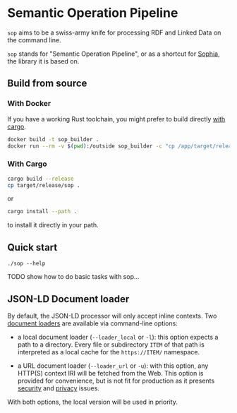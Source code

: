Semantic Operation Pipeline
===========================

`sop` aims to be a swiss-army knife for processing RDF and Linked Data on the command line.

`sop` stands for "Semantic Operation Pipeline",
or as a shortcut for [Sophia](https://github.com/pchampin/sophia_rs),
the library it is based on.

## Build from source

### With Docker

If you have a working Rust toolchain, you might prefer to build directly [with cargo](#with_cargo).

```bash
docker build -t sop_builder .
docker run --rm -v $(pwd):/outside sop_builder -c "cp /app/target/release/sop /outside"
```

### With Cargo

```bash
cargo build --release
cp target/release/sop .
```

or

```bash
cargo install --path .
```
to install it directly in your path.

## Quick start

```
./sop --help
```

TODO show how to do basic tasks with sop...

## JSON-LD Document loader

By default, the JSON-LD processor will only accept inline contexts.
Two [document loaders](https://www.w3.org/TR/json-ld11-api/#remote-document-and-context-retrieval)
are available via command-line options:

* a local document loader (`--loader_local` or `-l`):
  this option expects a path to a directory.
  Every file or subdirectory `ITEM` of that path is interpreted as a local cache for the
  `https://ITEM/` namespace.

* a URL document loader (`--loader_url` or `-u`):
  with this option, any HTTP(S) context IRI will be fetched from the Web.
  This option is provided for convenience,
  but is not fit for production as it presents
  [security](https://www.w3.org/TR/json-ld11/#iana-security)
  and [privacy](https://www.w3.org/TR/json-ld11/#privacy) issues.

With both options, the local version will be used in priority.

